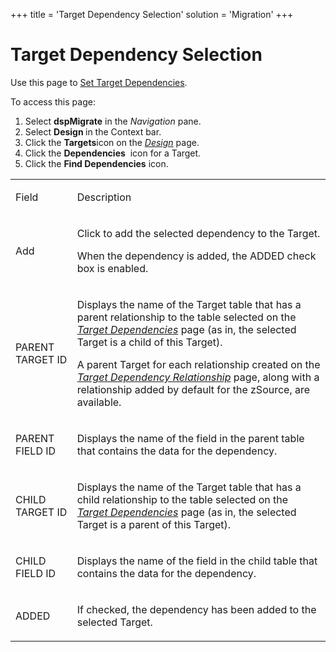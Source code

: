 +++
title = 'Target Dependency Selection'
solution = 'Migration'
+++

# Target Dependency Selection

<div class="use">

Use this page to [Set Target
Dependencies](../Use_Cases/Set_Target_Dependencies.htm).

</div>

To access this page:

1.  Select <span style="font-weight: bold;">dspMigrate</span> in the
    <span style="font-style: italic;">Navigation</span> pane.
2.  Select <span style="font-weight: bold;">Design </span>in the Context
    bar.
3.  Click the <span style="font-weight: bold;">Targets</span>icon on the
    *[Design](Design.htm)* page.
4.  Click the <span style="font-weight: bold;">Dependencies</span>  icon
    for a Target.
5.  Click the <span style="font-weight: bold;">Find Dependencies</span>
    icon.

<table>
<tbody>
<tr class="odd">
<td><p>Field</p></td>
<td><p>Description</p></td>
</tr>
<tr class="even">
<td><p>Add</p></td>
<td><p>Click to add the selected dependency to the Target.</p>
<p>When the dependency is added, the ADDED check box is enabled.</p></td>
</tr>
<tr class="odd">
<td><p>PARENT TARGET ID</p></td>
<td><p>Displays the name of the Target table that has a parent relationship to the table selected on the <span style="font-style: italic;"><a href="Target_Dependencies.htm">Target Dependencies</a></span> page (as in, the selected Target is a child of this Target).</p>
<p>A parent Target for each relationship created on the <span style="font-style: italic;"><a href="Target_Dependency_Relationship.htm">Target Dependency Relationship</a></span> page, along with a relationship added by default for the zSource, are available.</p></td>
</tr>
<tr class="even">
<td><p>PARENT FIELD ID</p></td>
<td><p>Displays the name of the field in the parent table that contains the data for the dependency.</p></td>
</tr>
<tr class="odd">
<td><p>CHILD TARGET ID</p></td>
<td><p>Displays the name of the Target table that has a child relationship to the table selected on the <span style="font-style: italic;"><a href="Target_Dependencies.htm">Target Dependencies</a></span> page (as in, the selected Target is a parent of this Target).</p></td>
</tr>
<tr class="even">
<td><p>CHILD FIELD ID</p></td>
<td><p>Displays the name of the field in the child table that contains the data for the dependency.</p></td>
</tr>
<tr class="odd">
<td><p>ADDED</p></td>
<td><p>If checked, the dependency has been added to the selected Target.</p></td>
</tr>
</tbody>
</table>
